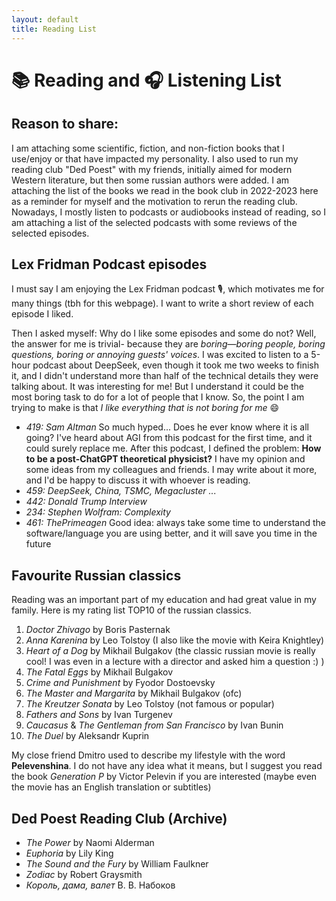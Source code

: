```yaml
---
layout: default
title: Reading List
---
```


# 📚 Reading and 🎧 Listening List

## Reason to share:
I am attaching some scientific, fiction, and non-fiction books that I use/enjoy or that have impacted my personality. I also used to run my reading club "Ded Poest" with my friends, initially aimed for modern Western literature, but then some russian authors were added. I am attaching the list of the books we read in the book club in 2022-2023 here as a reminder for myself and the motivation to rerun the reading club. Nowadays, I mostly listen to podcasts or audiobooks instead of reading, so I am attaching a list of the selected podcasts with some reviews of the selected episodes. 


## Lex Fridman Podcast episodes 
I must say I am enjoying the Lex Fridman podcast 🎙️, which motivates me for many things (tbh for this webpage). I want to write a short review of each episode I liked. 

Then I asked myself: Why do I like some episodes and some do not? Well, the answer for me is trivial- because they are *boring*—*boring people, boring questions, boring or annoying guests' voices*. I was excited to listen to a 5-hour podcast about DeepSeek, even though it took me two weeks to finish it, and I didn't understand more than half of the technical details they were talking about. It was interesting for me! But I understand it could be the most boring task to do for a lot of people that I know. So, the point I am trying to make is that *I like everything that is not boring for me* 😄

- *419: Sam Altman* So much hyped... Does he ever know where it is all going? I've heard about AGI from this podcast for the first time, and it could surely replace me. After this podcast, I defined the problem: **How to be a post-ChatGPT theoretical physicist?** I have my opinion and some ideas from my colleagues and friends. I may write about it more, and I'd be happy to discuss it with whoever is reading.
- *459: DeepSeek, China, TSMC, Megacluster ...*
- *442: Donald Trump Interview*
- *234: Stephen Wolfram: Complexity*
- *461: ThePrimeagen* Good idea: always take some time to understand the software/language you are using better, and it will save you time in the future


## Favourite Russian classics 
Reading was an important part of my education and had great value in my family. Here is my rating list TOP10 of the russian classics.
1. *Doctor Zhivago* by Boris Pasternak
2. *Anna Karenina* by Leo Tolstoy (I also like the movie with Keira Knightley)
3. *Heart of a Dog* by Mikhail Bulgakov (the classic russian movie is really cool! I was even in a lecture with a director and asked him a question :) )
4. *The Fatal Eggs* by Mikhail Bulgakov
5. *Crime and Punishment* by Fyodor Dostoevsky
6. *The Master and Margarita* by Mikhail Bulgakov (ofc) 
7. *The Kreutzer Sonata* by Leo Tolstoy (not famous or popular) 
8. *Fathers and Sons* by Ivan Turgenev
9. *Caucasus* & *The Gentleman from San Francisco* by Ivan Bunin
10. *The Duel* by Aleksandr Kuprin

My close friend Dmitro used to describe my lifestyle with the word **Pelevenshina**. I do not have any idea what it means, but I suggest you read the book *Generation P* by Victor Pelevin if you are interested (maybe even the movie has an English translation or subtitles)

  
## Ded Poest Reading Club (Archive)
- *The Power* by Naomi Alderman
- *Euphoria* by Lily King
- *The Sound and the Fury* by William Faulkner
- *Zodiac* by Robert Graysmith
- *Король, дама, валет* В. В. Набоков 
